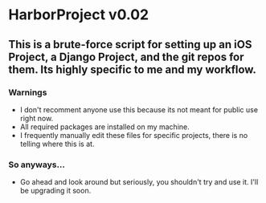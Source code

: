 # HarborProject v0.02

## This is a brute-force script for setting up an iOS Project, a Django Project, and the git repos for them.  Its highly specific to me and my workflow.  

### Warnings
- I don't recomment anyone use this because its not meant for public use right now.
- All required packages are installed on my machine.
- I frequently manually edit these files for specific projects, there is no telling where this is at.

### So anyways...
- Go ahead and look around but seriously, you shouldn't try and use it.  I'll be upgrading it soon. 